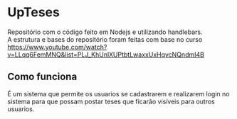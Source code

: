 # UpTeses

Repositório com o código feito em Nodejs e utilizando handlebars.<br>
A estrutura e bases do repositório foram feitas com base no curso <br>
https://www.youtube.com/watch?v=LLqq6FemMNQ&list=PLJ_KhUnlXUPtbtLwaxxUxHqvcNQndmI4B


## Como funciona

É um sistema que permite os usuarios se cadastrarem e realizarem login no sistema
para que possam postar teses que ficarão visíveis para outros usuarios.
